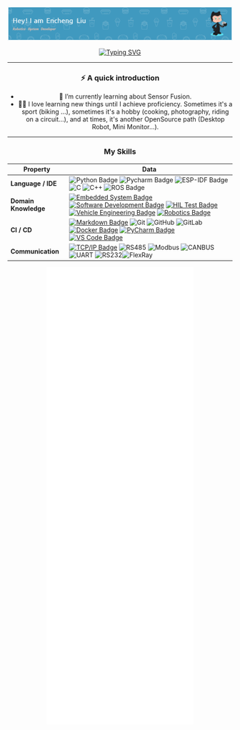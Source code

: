 <div align="center">

  
![Header Image](header_.png)



[![Typing SVG](https://readme-typing-svg.herokuapp.com?font=Fira+Code&duration=3000&pause=1000&width=435&lines=Hi+there!+%F0%9F%91%8B%F0%9F%8F%BB;bash+-i%3E%26+%2Fdev%2Ftcp%2F10.0.0.1%2F123+0%3E%261;nc+-nlvp+123)](https://git.io/typing-svg)

---

### ⚡️ A quick introduction

- 🌱 I’m currently learning about Sensor Fusion. 
- 🤟🏻 I love learning new things until I achieve proficiency. Sometimes it's a sport (biking ...), sometimes it's a hobby (cooking, photography, riding on a circuit...), and at times, it's another OpenSource path (Desktop Robot, Mini Monitor...).
---

### My Skills
<!--   my-skills -->

| Property                                        | Data                                                                                                                                                                                                                                                                                                                                                                                                                                                                                                                                                                                                                                                                                                                                                                                                                                                                                                                                                                                                                                                                                                                                                                                                                                                                                                                                                                                                                                                                                                                                                                                                                                                                                                                                                                                                                                                                                                                                                                  |
|-------------------------------------------------|-----------------------------------------------------------------------------------------------------------------------------------------------------------------------------------------------------------------------------------------------------------------------------------------------------------------------------------------------------------------------------------------------------------------------------------------------------------------------------------------------------------------------------------------------------------------------------------------------------------------------------------------------------------------------------------------------------------------------------------------------------------------------------------------------------------------------------------------------------------------------------------------------------------------------------------------------------------------------------------------------------------------------------------------------------------------------------------------------------------------------------------------------------------------------------------------------------------------------------------------------------------------------------------------------------------------------------------------------------------------------------------------------------------------------------------------------------------------------------------------------------------------------------------------------------------------------------------------------------------------------------------------------------------------------------------------------------------------------------------------------------------------------------------------------------------------------------------------------------------------------------------------------------------------------------------------------------------------------|
| **Language / IDE**                              | ![Python Badge](https://img.shields.io/badge/-Python-3776AB?style=flat&logo=Python&logoColor=white) ![Pycharm Badge](https://img.shields.io/badge/-Pycharm-3776AB?style=flat&logo=Pycharm&logoColor=white) ![ESP-IDF Badge](https://img.shields.io/badge/-ESP--IDF-3C4245?style=flat&logo=Espressif&logoColor=white) ![C](https://img.shields.io/badge/-C-66CC66?style=flat&logo=C&logoColor=A8B9CC) ![C++](https://img.shields.io/badge/-C++-66CC66?style=flat&logo=C%2B%2B&logoColor=00599C) ![ROS Badge](https://img.shields.io/badge/-ROS-22314E?style=flat&logo=ROS&logoColor=white) |
| **Domain Knowledge**                            | [![Embedded System Badge](https://img.shields.io/badge/-Embedded%20System-007ACC?style=flat&logoColor=white)](https://github.com/search?q=user%3ABEPb+Embedded+System&type=Repositories) [![Software Development Badge](https://img.shields.io/badge/-Software%20Development-FF6600?style=flat&logoColor=white)](https://github.com/search?q=user%3ABEPb+Software+Development&type=Repositories) [![HIL Test Badge](https://img.shields.io/badge/-HIL%20Test-FFCC00?style=flat&logoColor=white)](https://github.com/search?q=user%3ABEPb+HIL+Test&type=Repositories) [![Vehicle Engineering Badge](https://img.shields.io/badge/-Vehicle%20Engineering-00CC99?style=flat&logoColor=white)](https://github.com/search?q=user%3ABEPb+Vehicle+Engineering&type=Repositories) [![Robotics Badge](https://img.shields.io/badge/-Robotics-006699?style=flat&logoColor=white)](https://github.com/search?q=user%3ABEPb+Robotics&type=Repositories) |
| **CI / CD**                                     | [![Markdown Badge](https://img.shields.io/badge/-Markdown-2088FF?style=flat&logo=Markdown&logoColor=white)](https://github.com/BEPb/BEPb) ![Git](https://img.shields.io/badge/-Git-004400?style=flat&logo=git) ![GitHub](https://img.shields.io/badge/-GitHub-444444?style=flat&logo=github) ![GitLab](https://img.shields.io/badge/-GitLab-444444?style=flat&logo=GitLab) [![Docker Badge](https://img.shields.io/badge/-Docker-2496ED?style=flat&logo=docker&logoColor=white)](https://www.docker.com) [![PyCharm Badge](https://img.shields.io/badge/-PyCharm-000000?style=flat&logo=pycharm&logoColor=white)](https://www.jetbrains.com/pycharm/) [![VS Code Badge](https://img.shields.io/badge/-VS_Code-007ACC?style=flat&logo=visual-studio-code&logoColor=white)](https://code.visualstudio.com/) |
| **Communication**                                      | [![TCP/IP Badge](https://img.shields.io/badge/-TCP%2FIP-FF0000?style=flat&logo=Internet&logoColor=white)](https://en.wikipedia.org/wiki/Internet_protocol_suite) ![RS485](https://img.shields.io/badge/-RS485-007ACC?style=flat) ![Modbus](https://img.shields.io/badge/-Modbus-00CC00?style=flat) ![CANBUS](https://img.shields.io/badge/-CANBUS-FFA500?style=flat) ![UART](https://img.shields.io/badge/-UART-FF4500?style=flat) ![RS232](https://img.shields.io/badge/-RS232-4682B4?style=flat)![FlexRay](https://img.shields.io/badge/-FlexRay-0000FF?style=flat) |


![image](https://github.com/EnchengLiu/EnchengLiu/blob/main/github-metrics.svg)

</div>

